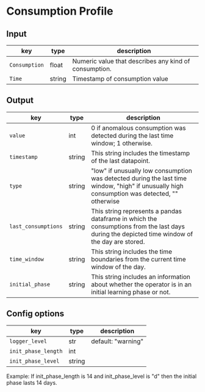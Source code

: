 # Consumption Profile
## Input 
| key                | type | description | 
|--------------------|------|-------------|   
| `Consumption`     | float | Numeric value that describes any kind of consumption. |
| `Time`     | string | Timestamp of consumption value |



## Output 

| key | type | description | 
|--------------------|-------------|-----------------------------------------------------------| 
| `value`           | int | 0 if anomalous consumption was detected during the last time window; 1 otherwise. |
| `timestamp`           | string | This string includes the timestamp of the last datapoint. |
| `type`           | string | "low" if unusually low consumption was detected during the last time window, "high" if unusually high consumption was detected, "" otherwise|
| `last_consumptions`           | string | This string represents a pandas dataframe in which the consumptions from the last days during the depicted time window of the day are stored. |
| `time_window`           | string | This string includes the time boundaries from the current time window of the day. |
| `initial_phase`           | string | This string includes an information about whether the operator is in an initial learning phase or not. |


## Config options

| key | type | description | 
|--------------------|-------------|-----------------------------------------------------------| 
| `logger_level`           | str | default: "warning" |
| `init_phase_length`           | int |  |
| `init_phase_level`           | string | |

Example: If init_phase_length is 14 and init_phase_level is "d" then the initial phase lasts 14 days.
